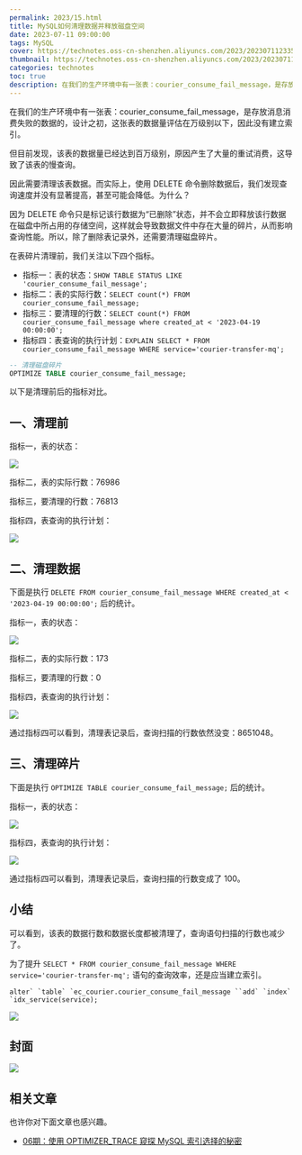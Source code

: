 ```yaml
---
permalink: 2023/15.html
title: MySQL如何清理数据并释放磁盘空间
date: 2023-07-11 09:00:00
tags: MySQL
cover: https://technotes.oss-cn-shenzhen.aliyuncs.com/2023/202307112335397.png
thumbnail: https://technotes.oss-cn-shenzhen.aliyuncs.com/2023/202307112335397.png
categories: technotes
toc: true
description: 在我们的生产环境中有一张表：courier_consume_fail_message，是存放消息消费失败的数据的，设计之初，这张表的数据量评估在万级别以下，因此没有建立索引。但目前发现，该表的数据量已经达到百万级别，原因产生了大量的重试消费，这导致了该表的慢查询。
---
```


在我们的生产环境中有一张表：courier_consume_fail_message，是存放消息消费失败的数据的，设计之初，这张表的数据量评估在万级别以下，因此没有建立索引。

但目前发现，该表的数据量已经达到百万级别，原因产生了大量的重试消费，这导致了该表的慢查询。

因此需要清理该表数据。而实际上，使用 DELETE 命令删除数据后，我们发现查询速度并没有显著提高，甚至可能会降低。为什么？

因为 DELETE 命令只是标记该行数据为“已删除”状态，并不会立即释放该行数据在磁盘中所占用的存储空间，这样就会导致数据文件中存在大量的碎片，从而影响查询性能。所以，除了删除表记录外，还需要清理磁盘碎片。

在表碎片清理前，我们关注以下四个指标。

- 指标一：表的状态：`SHOW TABLE STATUS LIKE 'courier_consume_fail_message';`
- 指标二：表的实际行数：`SELECT count(*) FROM courier_consume_fail_message;`
- 指标三：要清理的行数：`SELECT count(*) FROM courier_consume_fail_message where created_at < '2023-04-19 00:00:00';`
- 指标四：表查询的执行计划：`EXPLAIN SELECT * FROM courier_consume_fail_message WHERE service='courier-transfer-mq';`

```sql
-- 清理磁盘碎片
OPTIMIZE TABLE courier_consume_fail_message;
```

以下是清理前后的指标对比。

<!-- more -->

## 一、清理前

指标一，表的状态：

![](https://technotes.oss-cn-shenzhen.aliyuncs.com/2023/image-20230423093331751.png)

指标二，表的实际行数：76986

指标三，要清理的行数：76813

指标四，表查询的执行计划：

![](https://technotes.oss-cn-shenzhen.aliyuncs.com/2023/image-20230423094157266.png)

## 二、清理数据

下面是执行 `DELETE FROM courier_consume_fail_message WHERE created_at < '2023-04-19 00:00:00';` 后的统计。

指标一，表的状态：

![](https://technotes.oss-cn-shenzhen.aliyuncs.com/2023/image-20230423094647590.png)

指标二，表的实际行数：173

指标三，要清理的行数：0

指标四，表查询的执行计划：

![](https://technotes.oss-cn-shenzhen.aliyuncs.com/2023/image-20230423094758811.png)

通过指标四可以看到，清理表记录后，查询扫描的行数依然没变：8651048。

## 三、清理碎片

下面是执行 `OPTIMIZE TABLE courier_consume_fail_message;` 后的统计。

指标一，表的状态：

![](https://technotes.oss-cn-shenzhen.aliyuncs.com/2023/image-20230423095111282.png)

指标四，表查询的执行计划：

![](https://technotes.oss-cn-shenzhen.aliyuncs.com/2023/image-20230423095201979.png)

通过指标四可以看到，清理表记录后，查询扫描的行数变成了 100。

## 小结

可以看到，该表的数据行数和数据长度都被清理了，查询语句扫描的行数也减少了。

为了提升 `SELECT * FROM courier_consume_fail_message WHERE service='courier-transfer-mq';` 语句的查询效率，还是应当建立索引。

```
alter` `table` `ec_courier.courier_consume_fail_message ``add` `index` `idx_service(service);
```

![](https://technotes.oss-cn-shenzhen.aliyuncs.com/2023/202303052135542.gif)

## 封面

![](https://technotes.oss-cn-shenzhen.aliyuncs.com/2023/202307112335397.png)

## 相关文章

也许你对下面文章也感兴趣。

- [06期：使用 OPTIMIZER_TRACE 窥探 MySQL 索引选择的秘密](https://mp.weixin.qq.com/s/yTOYr1UIuKSA1jS9BgGtMA)

